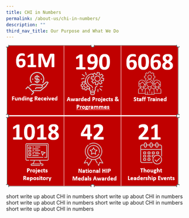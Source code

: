 ```yaml
---
title: CHI in Numbers
permalink: /about-us/chi-in-numbers/
description: ""
third_nav_title: Our Purpose and What We Do
---
```

![](/images/chi%20in%20numbers.png)


short write up about CHI in numbers 
short write up about CHI in numbers 
short write up about CHI in numbers 
short write up about CHI in numbers 
short write up about CHI in numbers 

